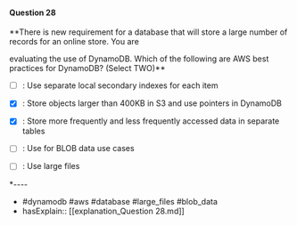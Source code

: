 #### Question  28

**There is new requirement for a database that will store a large number of records for an online store. You are

evaluating the use of DynamoDB. Which of the following are AWS best practices for DynamoDB? (Select TWO)**

- [ ] :  Use separate local secondary indexes for each item

- [x] :  Store objects larger than 400KB in S3 and use pointers in DynamoDB

- [x] :  Store more frequently and less frequently accessed data in separate tables

- [ ] :  Use for BLOB data use cases

- [ ] :  Use large files

*----

- #dynamodb #aws #database #large_files #blob_data
- hasExplain:: [[explanation_Question  28.md]]
